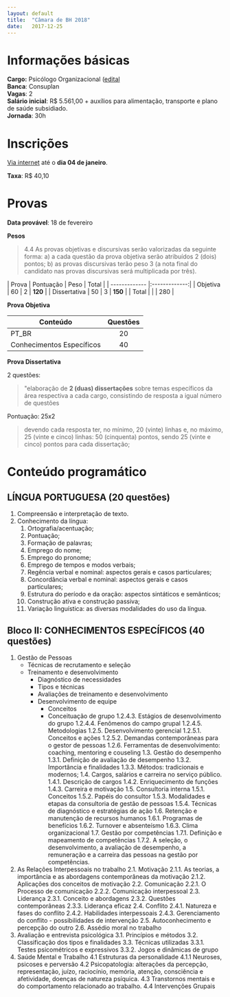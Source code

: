 ```yaml
---
layout: default
title:  "Câmara de BH 2018"
date:   2017-12-25
---
```


# Informações básicas

__Cargo:__ Psicólogo Organizacional ([edital](https://drive.google.com/file/d/0BycGqX1CJ8p5N0R2cUhHQXJ5NzQ)  
__Banca__: Consuplan    
__Vagas__: 2   
__Salário inicial__: R$ 5.561,00 + auxílios para alimentação, transporte e plano de saúde subsidiado.  
__Jornada__: 30h 

# Inscrições
[Via internet](https://www.cmbh.mg.gov.br/transparencia/concursos/2017) até o  __dia 04 de janeiro__.

__Taxa__: R$ 40,10

# Provas

__Data provável__: 18 de fevereiro

__Pesos__

> 4.4 As provas objetivas e discursivas serão valorizadas da seguinte forma:
> a) a cada questão da prova objetiva serão atribuídos 2 (dois) pontos;
> b) as provas discursivas terão peso 3 (a nota final do candidato nas provas discursivas será multiplicada por três).

| Prova | Pontuação | Peso | Total |
| ------------- |:-------------:| 
| Objetiva      | 60 | 2 | __120__ |
| Dissertativa | 50 | 3 | __150__ |
| Total | | | 280 | 

__Prova Objetiva__

| Conteúdo      | Questões      | 
| ------------- |:-------------:| 
| PT_BR         | 20 |
| Conhecimentos Específicos |40 | 

__Prova Dissertativa__

2 questões:
> "elaboração de __2 (duas) dissertações__ sobre temas específicos da área respectiva a cada cargo, consistindo de resposta a igual número de questões

Pontuação: 25x2
> devendo cada resposta ter, no mínimo, 20 (vinte) linhas e, no máximo, 25 (vinte e cinco) linhas: 50 (cinquenta) pontos, sendo 25 (vinte e cinco) pontos para cada dissertação;


# Conteúdo programático

##  LÍNGUA PORTUGUESA (20 questões)

1. Compreensão e interpretação de texto.
2. Conhecimento da língua:
    1. Ortografia/acentuação;
    2. Pontuação;
    3. Formação de palavras;
    4. Emprego do nome;
    5. Emprego do pronome;
    6. Emprego de tempos e modos verbais;
    7. Regência verbal e nominal: aspectos gerais e casos particulares;
    8. Concordância verbal e nominal: aspectos gerais e casos particulares;
    9. Estrutura do período e da oração: aspectos sintáticos e semânticos;
    10. Construção ativa e construção passiva;
    11. Variação linguística: as diversas modalidades do uso da língua.

## Bloco II: CONHECIMENTOS ESPECÍFICOS (40 questões)

1. Gestão de Pessoas
    * Técnicas de recrutamento e seleção
    * Treinamento e desenvolvimento
        * Diagnóstico de necessidades
        * Tipos e técnicas
        * Avaliações de treinamento e desenvolvimento
        * Desenvolvimento de equipe
            * Conceitos
            * Conceituação de grupo
            1.2.4.3. Estágios de desenvolvimento do grupo
            1.2.4.4. Fenômenos do campo grupal
            1.2.4.5. Metodologias
        1.2.5. Desenvolvimento gerencial
            1.2.5.1. Conceitos e ações
            1.2.5.2. Demandas contemporâneas para o gestor de pessoas
        1.2.6. Ferramentas de desenvolvimento: coaching, mentoring e couseling
    1.3. Gestão do desempenho
        1.3.1. Definição de avaliação de desempenho
        1.3.2. Importância e finalidades
        1.3.3. Métodos: tradicionais e modernos;
    1.4. Cargos, salários e carreira no serviço público.
        1.4.1. Descrição de cargos
        1.4.2. Enriquecimento de funções
        1.4.3. Carreira e motivação
    1.5. Consultoria interna
        1.5.1. Conceitos
        1.5.2. Papéis do consultor
        1.5.3. Modalidades e etapas da consultoria de gestão de pessoas
        1.5.4. Técnicas de diagnóstico e estratégias de ação
    1.6. Retenção e manutenção de recursos humanos
        1.6.1. Programas de benefícios
        1.6.2. Turnover e absenteísmo
        1.6.3. Clima organizacional
    1.7. Gestão por competências
        1.7.1. Definição e mapeamento de competências
        1.7.2. A seleção, o desenvolvimento, a avaliação de desempenho, a remuneração e a carreira das pessoas na gestão por competências.
2. As Relações Interpessoais no trabalho
    2.1. Motivação
        2.1.1. As teorias, a importância e as abordagens contemporâneas da motivação
        2.1.2. Aplicações dos conceitos de motivação
    2.2. Comunicação
        2.2.1. O Processo de comunicação
        2.2.2. Comunicação interpessoal
    2.3. Liderança
        2.3.1. Conceito e abordagens
        2.3.2. Questões contemporâneas
        2.3.3. Liderança eficaz
    2.4. Conflito
        2.4.1. Natureza e fases do conflito
        2.4.2. Habilidades interpessoais
        2.4.3. Gerenciamento do conflito - possibilidades de intervenção
    2.5. Autoconhecimento e percepção do outro
    2.6. Assédio moral no trabalho
3. Avaliação e entrevista psicológica
    3.1. Princípios e métodos
    3.2. Classificação dos tipos e finalidades
    3.3. Técnicas utilizadas
        3.3.1. Testes psicométricos e expressivos
        3.3.2. Jogos e dinâmicas de grupo
4. Saúde Mental e Trabalho
    4.1 Estruturas da personalidade
        4.1.1 Neuroses, psicoses e perversão
    4.2 Psicopatologia: alterações da percepção, representação, juízo, raciocínio, memória, atenção, consciência e
    afetividade, doenças de natureza psíquica.
    4.3 Transtornos mentais e do comportamento relacionado ao trabalho.
    4.4 Intervenções Grupais